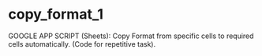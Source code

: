 # copy_format_1
GOOGLE APP SCRIPT (Sheets): Copy Format from specific cells to required cells automatically. (Code for repetitive task).
